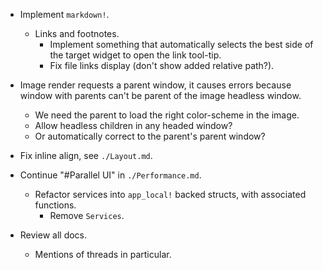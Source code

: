 * Implement `markdown!`.
    - Links and footnotes.
        - Implement something that automatically selects the best side of the target widget to open the link tool-tip.
        - Fix file links display (don't show added relative path?).

* Image render requests a parent window, it causes errors because window with parents can't be parent of the image headless window.
    - We need the parent to load the right color-scheme in the image.
    - Allow headless children in any headed window?
    - Or automatically correct to the parent's parent window?

* Fix inline align, see `./Layout.md`. 

* Continue "#Parallel UI" in `./Performance.md`.
    - Refactor services into `app_local!` backed structs, with associated functions.
        - Remove `Services`.
* Review all docs.
    - Mentions of threads in particular.